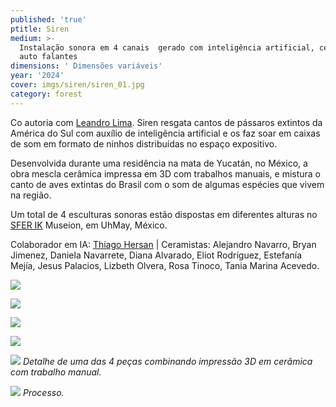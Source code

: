 ```yaml
---
published: 'true'
ptitle: Siren
medium: >-
  Instalação sonora em 4 canais  gerado com inteligência artificial, cerâmica e
  auto falantes
dimensions: ' Dimensões variáveis'
year: '2024'
cover: imgs/siren/siren_01.jpg
category: forest
---
```

Co autoria com [Leandro Lima](https://aagua.net/). Siren resgata cantos de pássaros extintos da América do Sul com auxílio de inteligência artificial e os faz soar em caixas de som em formato de ninhos distribuídas no espaço expositivo.

Desenvolvida durante uma residência na mata de Yucatán, no México, a obra mescla cerâmica impressa em 3D com trabalhos manuais, e mistura o canto de aves extintas do Brasil com o som de algumas espécies que vivem na região. 

Um total de 4 esculturas sonoras estão dispostas em diferentes alturas no [SFER IK](https://www.sferik.art/) Museion, em UhMay, México.  

Colaborador em IA: [Thiago Hersan](https://thiagohersan.com/) \| Ceramistas: Alejandro Navarro, Bryan Jimenez, Daniela Navarrete, Diana Alvarado, Eliot Rodríguez, Estefanía Mejía, Jesus Palacios, Lizbeth Olvera, Rosa Tinoco, Tania Marina Acevedo.

![]({{site.baseurl}}/imgs/siren/siren_02.jpg)

![]({{site.baseurl}}/imgs/siren/siren_03.jpg)

![]({{site.baseurl}}/imgs/siren/siren_04.jpg)

![]({{site.baseurl}}/imgs/siren/siren_05.jpg)

![]({{site.baseurl}}/imgs/siren/siren_06.jpg)
_Detalhe de uma das 4 peças combinando impressão 3D em cerâmica com trabalho manual._

![]({{site.baseurl}}/imgs/siren/siren_07.jpg)
_Processo._
